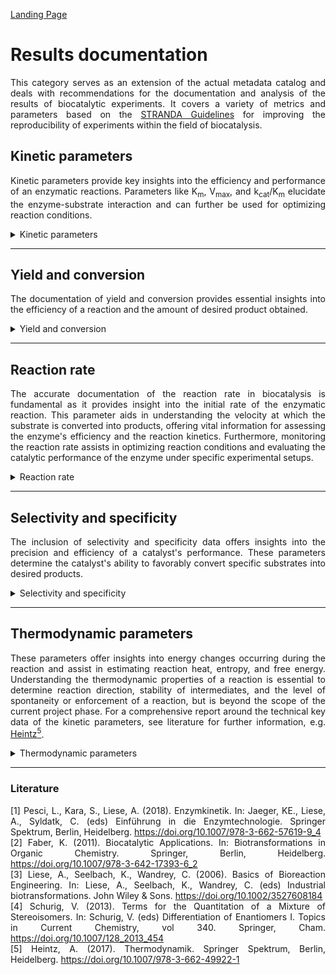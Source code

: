 [Landing Page](/Readme.md)

<div align="justify">

# Results documentation

This category serves as an extension of the actual metadata catalog and deals with recommendations for the documentation and analysis of the results of biocatalytic experiments. It covers a variety of metrics and parameters based on the [STRANDA Guidelines](https://www.beilstein-institut.de/en/projects/strenda/) for improving the reproducibility of experiments within the field of biocatalysis. 

## Kinetic parameters

Kinetic parameters provide key insights into the efficiency and performance of an enzymatic reactions. Parameters like K<sub>m</sub>, V<sub>max</sub>, and k<sub>cat</sub>/K<sub>m</sub> elucidate the enzyme-substrate interaction and can further be used for optimizing reaction conditions.

<details> <Summary>Kinetic parameters</Summary>

### KineticParameters

These parameters serve as benchmarks for understanding enzyme kinetics. The K<sub>m</sub> and k<sub>cat</sub> value is determined by all substrates involved in the reaction and not just one. Therefore, the concentrations of <ins>**all**</ins> substrates must be varied and the K<sub>m</sub> and k<sub>cat</sub> values calculated to obtain a common value instead of apparent values. For a comprehensive report around the technical key data of the kinetic parameters, see literature for further information, e.g. [Pesci _et al._<sup>1</sup>](https://doi.org/10.1007/978-3-662-57619-9_4).

- __michaelis_constant__
  - Type: float
  - Description: The Michaelis-Menten constant (K<sub>m</sub>​) represents the substrate concentration at which an enzyme achieves half of its maximum reaction rate.
 
- __michaelis_constant_unit__
  - Type: string
  - Description: The unit of the Michaelis-Menten constant (K<sub>m</sub>​) is typically expressed as moles per liter (M or mM).
 
- __maximum_reaction_rate__
  - Type: float
  - Description: V<sub>max</sub>, the maximum reaction rate, represents the speed at which an enzyme-catalyzed reaction reaches saturation, indicating the maximum achievable rate of product formation under optimal substrate concentration.

- __maximum_reaction_rate_unit__
  - Type: string
  - Description: The unit of V<sub>max</sub> (Maximum reaction rate) is typically represented as concentration per time, such as moles per liter per second (mol/L/s or mM/s).
 
- __turnover_number__
  - Type: float
  - Description: The turnover number (k<sub>cat</sub>) measures the number of substrate molecules converted to product per active site of an enzyme per unit time when the enzyme is fully saturated with substrate.

- __turnover_number_unit__
  - Type: string
  - Description: The unit of turnover number (k<sub>cat</sub>) is typically expressed as moles of product per mole of enzyme per second or per minute.
 
- __catalytic_efficiency__
  - Type: float
  - Description: Catalytic efficiency (k<sub>cat</sub>/K<sub>m</sub>) is a measure of how effectively an enzyme converts substrate into product, often quantified as the ratio of the turnover number (k<sub>cat</sub>) to the Michaelis constant (K<sub>m</sub>).
 
- __catalytic_efficiency_unit__
  - Type: string
  - Description: The typical units for catalytic efficiency (k<sub>cat</sub>/K<sub>m</sub>) are usually M<sup>-1</sup>s<sup>-1</sup> or s<sup>-1</sup>.
 
- __dissociation_constant__
  - Type: float
  - Description: The dissociation constant (K<sub>d</sub>) is a measure that represents the equilibrium between a complex and its dissociated components.
 
- __dissociation_constant_unit__
  - Type: string
  - Description: The dissociation constant (K<sub>d</sub>) is typically expressed in M (molarity) or its derivatives, such as nM (nanomoles per liter).
 
- __inhibition_type__
  - Type: string
  - Description: Enzyme inhibition encompasses various forms, including competitive, non-competitive, uncompetitive, mixed, and irreversible inhibition. Each type has different effects on the enzyme's function and plays a crucial role in regulating biochemical processes.

- __inhibition_constant__
  - Type: float
  - Description: The inhibition constant (K<sub>i</sub>) escribes the affinity of an inhibitor for an enzyme. It indicates how effectively an inhibitor influences enzyme activity. A lower K<sub>i</sub> value suggests a strong binding of the inhibitor to the enzyme.

- __inhibition_constant_unit__
  - Type: string
  - Description: The units for the inhibition constant (K<sub>i</sub>) are commonly expressed in molar concentration (M) or related units.
 
- __hill_coefficient__
  - Type: float
  - Description: The Hill coefficient is a parameter used to describe cooperativity in the binding of molecules to proteins. It is employed in enzyme reactions, e.g. oxygen binding to hemoglobin, to indicate whether there is positive (cooperative) or negative (anticooperative) binding. A Hill coefficient greater than 1 indicates positive cooperativity, while a value less than 1 indicates negative cooperativity. A value of exactly 1 indicates no cooperativity.
  
- __enzyme_stability__
  - Type: string
  - Description: The stability of enzymes is often characterized by various parameters such as the enzyme's half-life under specific conditions, the decline in activity over time, or the preservation of catalytic activity under different environmental conditions. 


<hr>

- __special_treatment__
  - Type: string
  - Description: If there are any other specific metrics, parameters, characteristics or aspects related to the kinetics that are important to document the results accurately and are not described by the aforementioned metadata, they should be explained here.

</details>


<hr>

## Yield and conversion

The documentation of yield and conversion provides essential insights into the efficiency of a reaction and the amount of desired product obtained.

<details> <Summary>Yield and conversion</Summary>

### YieldAndConversion

These metrics are vital for evaluating the success of a process, optimizing reaction conditions, and ensuring the production of high-quality products in biocatalytic applications.

- __yield__
  - Type: posfloat
  - Description: Yield represents the amount of the desired product obtained from a reaction. 
 
- __yield_unit__
  - Type: string
  - Description: The yield is typically expressed in percentages (%), reflecting the ratio of the actual obtained product quantity to the theoretical maximum product quantity that could be obtained under ideal conditions.
 
- __space_time_yield__
  - Type: posfloat
  - Description: Space-time yield in biocatalysis refers to the amount of product obtained per unit volume of the reactor per unit time.
 
- __space_time_yield_unit__
  - Type: string
  - Description: Space-time yield is commonly expressed in g/L/h (grams per liter per hour) or mol/L/h (moles per liter per hour).

- __conversion__
  - Type: float
  - Description: The term "conversion" in biocatalysis refers to the percentage of substrate that undergoes transformation into the desired product during a reaction.
 
- __conversion_unit__
  - Type: string
  - Description: The conversion is commonly expressed as a percentage (%) to indicate the proportion of substrate converted to the desired product during a specific reaction.
 
<hr>

- __special_treatment__
  - Type: string
  - Description: If there are any other specific metrics, parameters, characteristics or aspects related to the conversion or yield that are important to document the results accurately and are not described by the aforementioned attributes, they should be explained here.
  
</details>


<hr>

## Reaction rate

The accurate documentation of the reaction rate in biocatalysis is fundamental as it provides insight into the initial rate of the enzymatic reaction. This parameter aids in understanding the velocity at which the substrate is converted into products, offering vital information for assessing the enzyme's efficiency and the reaction kinetics. Furthermore, monitoring the reaction rate assists in optimizing reaction conditions and evaluating the catalytic performance of the enzyme under specific experimental setups.

<details> <Summary>Reaction rate</Summary>

### ReactionRate

The specification of the reaction rate is crucial as it provides insights into the speed and efficiency of the biocatalytic process. It allows for the characterization of enzyme activity and is fundamental for optimizing reaction conditions and quantifying the reaction speed.

- __initial_reaction_rate__
  - Type: float
  - Description: The initial reaction rate refers to the rate at which the product is formed at the beginning of the enzymatic reaction under specific initial substrate concentrations and reaction conditions.
 
- __initial_reaction_rate_unit__
  - Type: string
  - Description: Typically, the initial reaction rate is expressed as mol/L/min (moles per liter per minute) or µmol/mL/min (micromoles per milliliter per minute).

- __specific_activity__
  - Type: posfloat
  - Description: The specific activity refers to the amount of product formed or substrate consumed per unit of enzyme per unit of time.
 
- __specific_activity_unit__
  - Type: string
  - Description: The specific activity is typically expressed in µmol/min/mg (micromoles per minute per milligram of protein).

<hr>

- __special_treatment__
  - Type: string
  - Description: If there are any other specific metrics, parameters, characteristics or aspects related to the reaction rate that are important to document the results accurately and are not described by the aforementioned attributes, they should be explained here.

</details>


<hr>


## Selectivity and specificity

The inclusion of selectivity and specificity data offers insights into the precision and efficiency of a catalyst's performance. These parameters determine the catalyst's ability to favorably convert specific substrates into desired products.

<details> <Summary>Selectivity and specificity</Summary>

### SelectivityAndSpecificity

These parameters directly assess a catalyst's precision in converting specific substrates to desired products. For a comprehensive report around the technical key data of the selectivity and specificity, see literature for further information, e.g. [Faber<sup>2</sup>](https://doi.org/10.1007/978-3-642-17393-6_2), [Liese _et al._<sup>3</sup>](https://doi.org/10.1002/3527608184), [Schurig<sup>4</sup>](https://doi.org/10.1007/128_2013_454). 

- __stereoselectivity__
  - Type: string
  - Description: Stereoselectivity refers to the preference of a chemical reaction to produce a specific stereoisomer or a particular spatial arrangement of atoms within a molecule. It describes the ability of a reaction to favor the formation of one stereoisomer over others or to create a specific stereochemical outcome.
 
- __enantioselectivity__
  - Type: posfloat
  - Description: Enantioselectivity, or enantiomeric ratio (E), defines the enzyme's capability to preferentially catalyze the transformation of one enantiomer over its mirror-image counterpart. This trait highlights the enzyme's ability to favor a specific enantiomer either as a product or as the preferred substrate for a reaction.

- __enantiomeric_excess__
  - Type: posfloat
  - Description: The enantiomeric excess (_ee_) measures the degree of purity and efficiency in a chiral catalysis process, representing the excess of one enantiomer over the other in a reaction product. The following formula can be used: $$ee_R = \frac{n_R - n_S}{n_R + n_S}$$
    
    where, *ee<sub>R</sub>* - enantiomeric excess of the (*R*)-enantiomer (-), *n<sub>R</sub>* - amount of the (*R*)-enatiomer (mol) and *n<sub>S</sub>* - amount of the (*S*)-enatiomer (mol).
 
- __enantiomeric_excess_unit__
  - Type: string
  - Description: The primary unit used for enantiomeric excess (_ee_) is percent (%).
 
- __diastereomeric_excess__
  - Type: posfloat
  - Description: The diasteriomeric excess (_de_) represents the difference in the concentration of one diastereomer over another in a reaction product. The following formula can be used: $$de_1 = \frac{n_1 - n_2}{n_1 + n_2}$$
    
    where, *de* - diasteriomeric excess of the major diasteriomer (-), *n<sub>1</sub>* - amount of the major diasteriomer (mol) and *n<sub>2</sub>* - amount of the minor diasteriomer (mol).
 
- __diasteriomeric_excess_unit__
  - Type: string
  - Description: The primary unit used for diasteriomeric excess (_ee_) is percent (%).
 
- __isomeric_content__
  - Type: posfloat
  - Description: The isomeric content (_ic_) refers to the percentage distribution or ratio of different isomers within a mixture resulting from a reaction or process. It describes how various isomers are represented in a product or mixture. The following formula can be used: $$ic = I_1 / \sum_{i=1}^n I_i$$
    
    where, *ic* - proportion of a specific isomer in a mixture of isomers (-), *I<sub>1</sub>* - amount of the specific isomer (mol) and *I<sub>i</sub>* - quantity of all isomers (mol).

- __isomeric_content_unit__
  - Type: string
  - Description: The primary unit used for isomeric content (_ic_) is percent (%).

- __chemoselectivity__
  - Type: string
  - Description: Chemoselectivity refers to the ability of a chemical reaction to target a specific functional group or site within a molecule without affecting other reactive groups present. It highlights the preference of a reaction for one type of chemical bond or functional group over others in a molecule.
 
- __regioselectivity__
  - Type: string
  - Description: Regioselectivity refers to the preference of a reaction to occur at a specific site within a molecule or compound that has multiple potential reaction sites. It describes the tendency of a reaction to selectively take place at a particular position of the molecule, considering its structural arrangement of atoms or functional groups, rather than at other possible sites.
 

<hr>

- __special_treatment__
  - Type: string
  - Description: If there are any other specific metrics, parameters, characteristics or aspects related to the selectivity and specificity that are important to document the results accurately and are not described by the aforementioned attributes, they should be explained here.

</details>

<hr>


## Thermodynamic parameters

These parameters offer insights into energy changes occurring during the reaction and assist in estimating reaction heat, entropy, and free energy. Understanding the thermodynamic properties of a reaction is essential to determine reaction direction, stability of intermediates, and the level of spontaneity or enforcement of a reaction, but is beyond the scope of the current project phase. For a comprehensive report around the technical key data of the kinetic parameters, see literature for further information, e.g. [Heintz<sup>5</sup>](https://doi.org/10.1007/978-3-662-49922-1).

<details> <Summary>Thermodynamic parameters</Summary>

### ThermodynamicParameters

Understanding the energy dynamics and spontaneity of reactions through thermodynamic parameters is essential for efficient biocatalysis.

- __gibbs_free_energy_change__
  - Type: string
  - Description: The Gibbs free energy (__G__) represents the portion of energy capable of performing work in a reaction under constant temperature and pressure, providing insights into the spontaneity of the reaction. While the absolute value of the free energy cannot be measured directly, the change in free energy (Δ**G**) throughout the reaction, known as free reaction enthalpy, is measurable. As indicated by the Gibbs-Helmholtz equation, it depends on changes in enthalpy (heat content) and entropy (system disorder) during the reaction. <br>
Δ**G** < 0: The reaction proceeds spontaneously; it is __exergonic__. <br>
Δ**G** = 0: The system is at equilibrium; no work is performed. <br>
Δ**G** > 0: The reaction does not proceed spontaneously; it is __endergonic__. A supply of free energy is required to drive the reaction.
 
- __enthalpy_change__
  - Type: string 
  - Description: The enthalpy (**H**) represents the heat content within a system, expressing the quantity and nature of chemical bonds. This thermodynamic property cannot be measured independently. However, measurable is the change in enthalpy (Δ**H**), which refers to the amount of heat absorbed or released during a chemical reaction (under constant pressure), also known as the reaction enthalpy. <br>
Δ**H** > 0: Heat energy is supplied; the reaction is __endothermic__. <br>
Δ**H** < 0: Heat energy is released; the reaction is __exothermic__.

- __entropy_change__
  - Type: string
  - Description: The entropy (**S**) is a measure of the degree of disorder in a system or the likelihood of a state. Systems inherently tend towards maximum disorder. Every natural process involves an increase in entropy (disorder). If entropy decreases in one area, it must increase elsewhere correspondingly. The increase in entropy can act as a driving force. <br>
Δ**S** > 0: The disorder of the system increases. <br>
Δ**S** < 0: The disorder of the system decreases.
 
<hr>

- __special_treatment__
  - Type: string
  - Description: If there are any other specific metrics, parameters, characteristics or aspects related to the thermodynamic parameters that are important to document the results accurately and are not described by the aforementioned attributes, they should be explained here.

</details>


<hr>

### Literature

[1] Pesci, L., Kara, S., Liese, A. (2018). Enzymkinetik. In: Jaeger, KE., Liese, A., Syldatk, C. (eds) Einführung in die Enzymtechnologie. Springer Spektrum, Berlin, Heidelberg. https://doi.org/10.1007/978-3-662-57619-9_4 <br>
[2] Faber, K. (2011). Biocatalytic Applications. In: Biotransformations in Organic Chemistry. Springer, Berlin, Heidelberg. https://doi.org/10.1007/978-3-642-17393-6_2 <br>
[3] Liese, A., Seelbach, K., Wandrey, C. (2006). Basics of Bioreaction Engineering. In: Liese, A., Seelbach, K., Wandrey, C. (eds) Industrial biotransformations. John Wiley & Sons. https://doi.org/10.1002/3527608184 <br>
[4] Schurig, V. (2013). Terms for the Quantitation of a Mixture of Stereoisomers. In: Schurig, V. (eds) Differentiation of Enantiomers I. Topics in Current Chemistry, vol 340. Springer, Cham. https://doi.org/10.1007/128_2013_454 <br>
[5] Heintz, A. (2017). Thermodynamik. Springer Spektrum, Berlin, Heidelberg. https://doi.org/10.1007/978-3-662-49922-1


</div>
